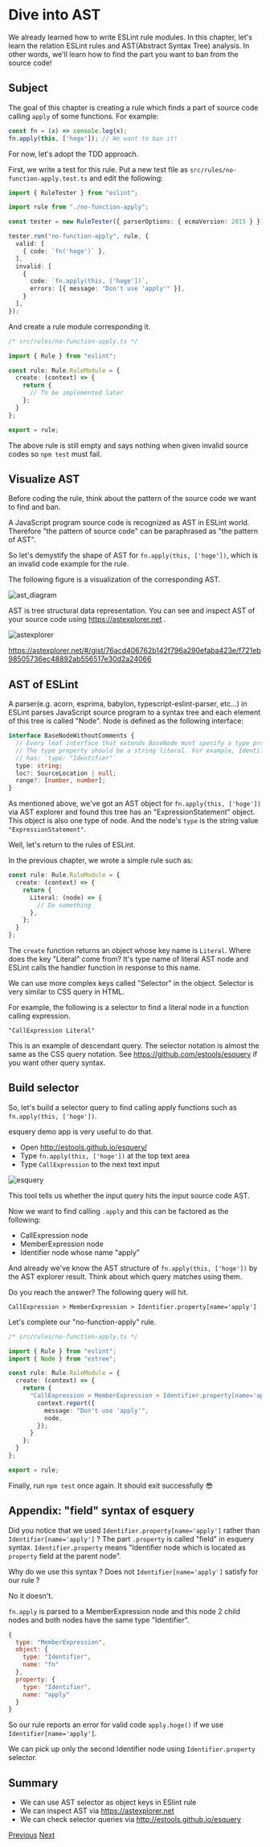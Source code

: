 # Dive into AST

We already learned how to write ESLint rule modules.
In this chapter, let's learn the relation ESLint rules and AST(Abstract Syntax Tree) analysis.
In other words, we'll learn how to find the part you want to ban from the source code!

## Subject
The goal of this chapter is creating a rule which finds a part of source code calling `apply` of some functions.
For example:

```js
const fn = (x) => console.log(x);
fn.apply(this, ['hoge']); // We want to ban it!
```

For now, let's adopt the TDD approach.

First, we write a test for this rule.
Put a new test file as `src/rules/no-function-apply.test.ts` and edit the following:

```ts
import { RuleTester } from "eslint";

import rule from "./no-function-apply";

const tester = new RuleTester({ parserOptions: { ecmaVersion: 2015 } });

tester.run("no-function-apply", rule, {
  valid: [
    { code: `fn('hoge')` },
  ],
  invalid: [
    {
      code: `fn.apply(this, ['hoge'])`,
      errors: [{ message: "Don't use 'apply'" }],
    }
  ],
});
```

And create a rule module corresponding it.

```ts
/* src/rules/no-function-apply.ts */

import { Rule } from "eslint";

const rule: Rule.RuleModule = {
  create: (context) => {
    return {
      // To be implemented later
    };
  }
};

export = rule;
```

The above rule is still empty and says nothing when given invalid source codes so `npm test` must fail.

## Visualize AST

Before coding the rule, think about the pattern of the source code we want to find and ban.

A JavaScript program source code is recognized as AST in ESLint world.
Therefore "the pattern of source code" can be paraphrased as "the pattern of AST".

So let's demystify the shape of AST for `fn.apply(this, ['hoge'])`, which is an invalid code example for the rule.

The following figure is a visualization of the corresponding AST.

![ast_diagram](./ast_diagram.png)

AST is tree structural data representation.
You can see and inspect AST of your source code using https://astexplorer.net .

![astexplorer](./astexplorer.png)

https://astexplorer.net/#/gist/76acd406762b142f796a290efaba423e/f721eb98505736ec48892ab556517e30d2a24066

## AST of ESLint

A parser(e.g. acorn, esprima, babylon, typescript-eslint-parser, etc...) in ESLint parses JavaScript source program to a syntax tree and each element of this tree is called "Node".
Node is defined as the following interface:

```ts
interface BaseNodeWithoutComments {
  // Every leaf interface that extends BaseNode must specify a type property.
  // The type property should be a string literal. For example, Identifier
  // has: `type: "Identifier"`
  type: string;
  loc?: SourceLocation | null;
  range?: [number, number];
}
```

As mentioned above, we've got an AST object for `fn.apply(this, ['hoge'])` via AST explorer and found this tree has an "ExpressionStatement" object.
This object is also one type of node.
And the node's `type` is the string value `"ExpressionStatement"`.

Well, let's return to the rules of ESLint.

In the previous chapter, we wrote a simple rule such as:

```ts
const rule: Rule.RuleModule = {
  create: (context) => {
    return {
      Literal: (node) => {
        // Do something
      },
    };
  }
};
```

The `create` function returns an object whose key name is `Literal`.
Where does the key "Literal" come from?
It's type name of literal AST node and ESLint calls the handler function in response to this name.

We can use more complex keys called "Selector" in the object.
Selector is very similar to CSS query in HTML.

For example, the following is a selector to find a literal node in a function calling expression.

```text
"CallExpression Literal"
```

This is an example of descendant query.
The selector notation is almost the same as the CSS query notation.
See https://github.com/estools/esquery if you want other query syntax.

## Build selector
So, let's build a selector query to find calling apply functions such as `fn.apply(this, ['hoge'])`.

esquery demo app is very useful to do that.

* Open http://estools.github.io/esquery/
* Type `fn.apply(this, ['hoge'])` at the top text area
* Type `CallExpression` to the next text input

![esquery](./esquery.png)

This tool tells us whether the input query hits the input source code AST.

Now we want to find calling `.apply` and this can be factored as the following:

* CallExpression node
* MemberExpression node
* Identifier node whose name "apply"

And already we've know the AST structure of `fn.apply(this, ['hoge'])` by the AST explorer result.
Think about which query matches using them.

Do you reach the answer?
The following query will hit.

```
CallExpression > MemberExpression > Identifier.property[name='apply']
```

Let's complete our "no-function-apply" rule.

```ts
/* src/rules/no-function-apply.ts */

import { Rule } from "eslint";
import { Node } from "estree";

const rule: Rule.RuleModule = {
  create: (context) => {
    return {
      "CallExpression > MemberExpression > Identifier.property[name='apply']": (node: Node) => {
        context.report({
          message: "Don't use 'apply'",
          node,
        });
      }
    };
  }
};

export = rule;
```

Finally, run `npm test` once again. It should exit successfully :sunglasses:

## Appendix: "field" syntax of esquery
Did you notice that we used `Identifier.property[name='apply']` rather than `Identifier[name='apply']` ?
The part `.property` is called "field" in esquery syntax.
`Identifier.property` means "Identifier node which is located as `property` field at the parent node".

Why do we use this syntax ?
Does not `Identifier[name='apply']` satisfy for our rule ?

No it doesn't.

`fn.apply` is parsed to a MemberExpression node and this node 2 child nodes and both nodes have the same type "Identifier".

```js
{
  type: "MemberExpression",
  object: {
    type: "Identifier",
    name: "fn"
  },
  property: {
    type: "Identifier",
    name: "apply"
  }
}
```

So our rule reports an error for valid code `apply.hoge()` if we use `Identifier[name='apply']`.

We can pick up only the second Identifier node using `Identifier.property` selector.

## Summary

* We can use AST selector as object keys in ESlint rule
* We can inspect AST via https://astexplorer.net
* We can check selector queries via http://estools.github.io/esquery

[Previous](../10_your_first_rule/README.md)
[Next](../30_other_parsers/README.md)
